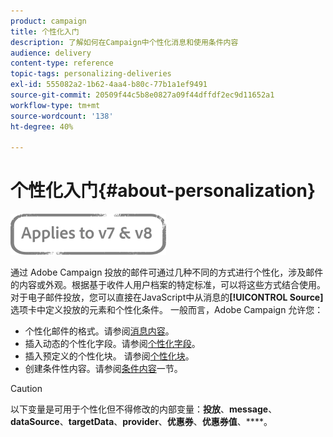 ```yaml
---
product: campaign
title: 个性化入门
description: 了解如何在Campaign中个性化消息和使用条件内容
audience: delivery
content-type: reference
topic-tags: personalizing-deliveries
exl-id: 555082a2-1b62-4aa4-b80c-77b1a1ef9491
source-git-commit: 20509f44c5b8e0827a09f44dffdf2ec9d11652a1
workflow-type: tm+mt
source-wordcount: '138'
ht-degree: 40%

---
```


# 个性化入门{#about-personalization}

![](../../assets/common.svg)

通过 Adobe Campaign 投放的邮件可通过几种不同的方式进行个性化，涉及邮件的内容或外观。根据基于收件人用户档案的特定标准，可以将这些方式结合使用。对于电子邮件投放，您可以直接在JavaScript中从消息的&#x200B;**[!UICONTROL Source]**&#x200B;选项卡中定义投放的元素和个性化条件。 一般而言，Adobe Campaign 允许您：

* 个性化邮件的格式。请参阅[消息内容](defining-the-email-content.md#message-content)。
* 插入动态的个性化字段。请参阅[个性化字段](personalization-fields.md)。
* 插入预定义的个性化块。
请参阅[个性化块](personalization-blocks.md)。
* 创建条件性内容。请参阅[条件内容](conditional-content.md)一节。

>[!CAUTION]
>
>以下变量是可用于个性化但不得修改的内部变量：**投放**、**message**、**dataSource**、**targetData**、**provider**、**优惠券**、**优惠券值**、****。

